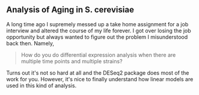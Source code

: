 ## Analysis of Aging in S. cerevisiae

A long time ago I supremely messed up a take home assignment for a job interview and altered the course of my life forever. I got over losing the job opportunity but always wanted to figure out the problem I misunderstood back then. Namely,

>How do you do differential expression analysis when there are multiple time points and multiple strains?

Turns out it's not so hard at all and the DESeq2 package does most of the work for you. However, it's nice to finally understand how linear models are used in this kind of analysis.
